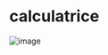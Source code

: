 # calculatrice

![image](https://github.com/NotBB7/calculatrice/assets/64654899/c84de4aa-f347-419e-8890-3200819695f5)
